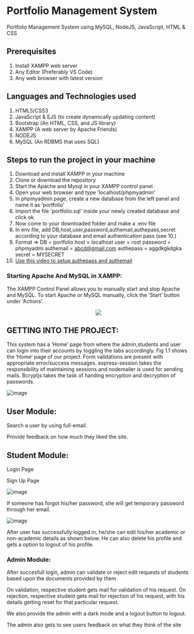 # Portfolio Management System
Portfolio Management System using MySQL, NodeJS, JavaScript, HTML & CSS

## Prerequisites
1. Install XAMPP web server
2. Any Editor (Preferably VS Code)
3. Any web browser with latest version

## Languages and Technologies used
1. HTML5/CSS3
2. JavaScript & EJS (to create dynamically updating content)
3. Bootstrap (An HTML, CSS, and JS library)
4. XAMPP (A web server by Apache Friends)
5. NODEJS
6. MySQL (An RDBMS that uses SQL)

## Steps to run the project in your machine
1. Download and install XAMPP in your machine
2. Clone or download the repository
3. Start the Apache and Mysql in your XAMPP control panel.
4. Open your web browser and type 'localhost/phpmyadmin'
5. In phpmyadmin page, create a new database from the left panel and name it as 'portfolio'
6. Import the file 'portfolio.sql' inside your newly created database and click ok.
7. Now come to your downloaded folder and make a .env file
8. In env file, add DB,host,user,password,authemail,authepass,secret according to your database and email authentication pass (see 10.)
9. Format =>
	DB = portfolio
	host = localhost
	user = root
	password = phpmyadmi
	authemail = abcd@gmail.com
	authepass = aggdkgkdgka
	secret = MYSECRET
10.  [Use this video to setup authepass and authemail](https://www.youtube.com/watch?v=thAP7Fvrql4)

    
### Starting Apache And MySQL in XAMPP:
  The XAMPP Control Panel allows you to manually start and stop Apache and MySQL. To start Apache or MySQL manually, click the ‘Start’ button under ‘Actions’.
  
  
<p align="center"><img src="https://user-images.githubusercontent.com/36665975/59350977-fcc68900-8d3a-11e9-9450-e5c478497caa.png"></img></p>

## GETTING INTO THE PROJECT:
This system has a ‘Home’ page from where the admin,students and user can login into their accounts by toggling the tabs accordingly. Fig 1.1 shows the ‘Home’ page of our project. Form validations are present with appropriate error/success messages. express-session takes the responsibility of maintaining sessions and nodemailer is used for sending mails. Bcryptjs takes the task of handing encryption and decryption of passwords.

![image](https://github.com/Risingstr6/NITWPfollio/blob/main/ss/Screenshot%20(60).png)


## User Module:
Search a user by using full-email.


Provide feedback on how much they liked the site.




## Student Module:
Login Page



Sign Up Page

![image](https://github.com/Risingstr6/NITWPfollio/blob/main/ss/Screenshot%20(62).png)

If someone has forgot his/her password, she will get temporary password through her email.

![image](https://github.com/Risingstr6/NITWPfollio/blob/main/ss/Screenshot%20(63).png)
  &nbsp; 

After user has successfully logged in, he/she can edit his/her academic or non-academic details as shown below. He can also delete his profile and gets a option to logout of his profile.




### Admin Module:

 
  After succesfull login, admin can validate or reject edit requests of students based upon the documents provided by them
  

 On validation, respective student gets mail for validation of his request.
 On rejection, respective student gets mail for rejection of his request, with his details getting reset for that particular request.
 
  
  We also provide the admin with a dark mode and a logout button to logout.
  
  The admin also gets to see users feedback on what they think of the site
  



